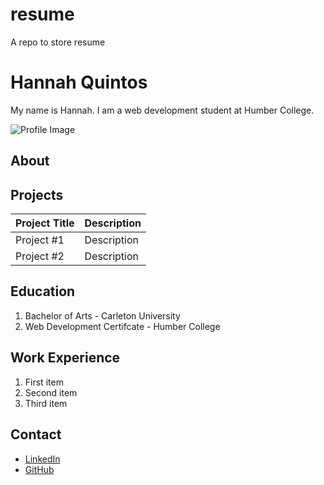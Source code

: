 # resume
A repo to store resume

# Hannah Quintos
My name is Hannah. I am a web development student at Humber College.

![Profile Image](profile-pic.jpg)

## About

## Projects
| Project Title | Description |
| ----------- | ----------- |
| Project #1 | Description |
| Project #2 | Description |

## Education
1. Bachelor of Arts - Carleton University
2. Web Development Certifcate - Humber College

## Work Experience
1. First item
2. Second item
3. Third item

## Contact
- [LinkedIn](https://ca.linkedin.com/in/hannah-quintos-572a99210)
- [GitHub](https://github.com/hannahquintos)
